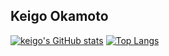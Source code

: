 ## Keigo Okamoto


[![keigo's GitHub stats](https://github-readme-stats.vercel.app/api?username=hyphen-o&theme=vue-dark&show_icons=true)](https://github.com/hyphen-o/github-readme-stats)
[![Top Langs](https://github-readme-stats.vercel.app/api/top-langs/?username=hyphen-o&theme=vue-dark&show_icons=true&layout=compact)](https://github.com/hyphen-o/github-readme-stats)
<!--
**hyphen-o/hyphen-o** is a ✨ _special_ ✨ repository because its `README.md` (this file) appears on your GitHub profile.

Here are some ideas to get you started:

- 🔭 I’m currently working on ...
- 🌱 I’m currently learning ...
- 👯 I’m looking to collaborate on ...
- 🤔 I’m looking for help with ...
- 💬 Ask me about ...
- 📫 How to reach me: ...
- 😄 Pronouns: ...
- ⚡ Fun fact: ...
-->
